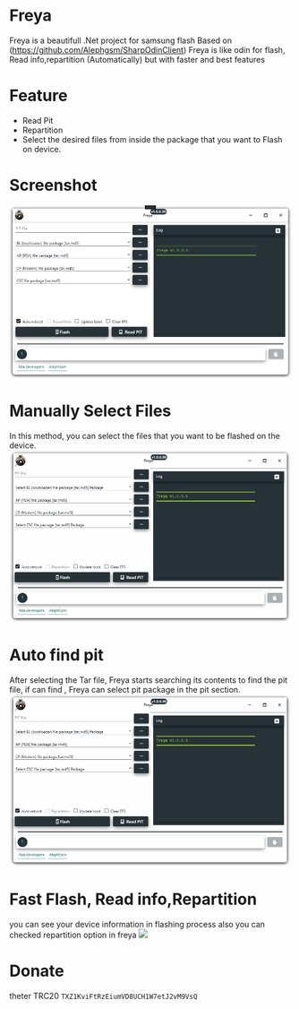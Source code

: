 # Freya
Freya is a beautifull .Net project for samsung flash Based on (https://github.com/Alephgsm/SharpOdinClient)
Freya is like odin for flash, Read info,repartition (Automatically) but with faster and best features

# Feature
+ Read Pit
+ Repartition
+ Select the desired files from inside the package that you want to Flash on device.


# Screenshot
![](https://github.com/Alephgsm/Freya/blob/master/Freya/Assets/1.PNG)

# Manually Select Files
In this method, you can select the files that you want to be flashed on the device.
![](https://github.com/Alephgsm/Freya/blob/master/Freya/Assets/1.gif)

# Auto find pit
After selecting the Tar file, Freya starts searching its contents to find the pit file, if can find , Freya can select pit package in the pit section.
![](https://github.com/Alephgsm/Freya/blob/master/Freya/Assets/2.gif)

# Fast Flash, Read info,Repartition
you can see your device information in flashing process also you can checked repartition option in freya
![](https://github.com/Alephgsm/Freya/blob/master/Freya/Assets/3.gif)


# Donate 
theter TRC20 `TXZ1KviFtRzEiumVD8UCH1W7etJ2vM9VsQ`
